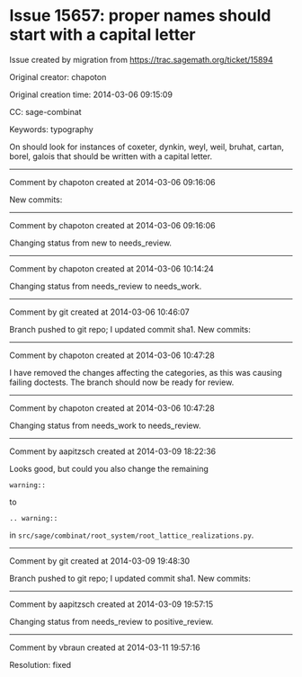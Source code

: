 # Issue 15657: proper names should start with a capital letter

Issue created by migration from https://trac.sagemath.org/ticket/15894

Original creator: chapoton

Original creation time: 2014-03-06 09:15:09

CC:  sage-combinat

Keywords: typography

On should look for instances of coxeter, dynkin, weyl, weil, bruhat, cartan, borel, galois that should be written with a capital letter.


---

Comment by chapoton created at 2014-03-06 09:16:06

New commits:


---

Comment by chapoton created at 2014-03-06 09:16:06

Changing status from new to needs_review.


---

Comment by chapoton created at 2014-03-06 10:14:24

Changing status from needs_review to needs_work.


---

Comment by git created at 2014-03-06 10:46:07

Branch pushed to git repo; I updated commit sha1. New commits:


---

Comment by chapoton created at 2014-03-06 10:47:28

I have removed the changes affecting the categories, as this was causing failing doctests. The branch should now be ready for review.


---

Comment by chapoton created at 2014-03-06 10:47:28

Changing status from needs_work to needs_review.


---

Comment by aapitzsch created at 2014-03-09 18:22:36

Looks good, but could you also change the remaining

```
warning::
```

to

```
.. warning::
```

in `src/sage/combinat/root_system/root_lattice_realizations.py`.


---

Comment by git created at 2014-03-09 19:48:30

Branch pushed to git repo; I updated commit sha1. New commits:


---

Comment by aapitzsch created at 2014-03-09 19:57:15

Changing status from needs_review to positive_review.


---

Comment by vbraun created at 2014-03-11 19:57:16

Resolution: fixed
